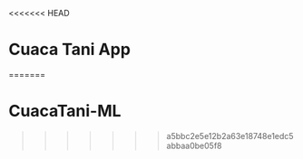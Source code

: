 <<<<<<< HEAD
# Cuaca Tani App
=======
# CuacaTani-ML
>>>>>>> a5bbc2e5e12b2a63e18748e1edc5abbaa0be05f8
